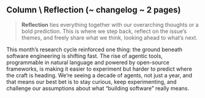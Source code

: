 
## Column \\ Reflection (~ changelog ~ 2 pages)

> **Reflection** ties everything together with our overarching thoughts or a bold prediction. This is where we step back, reflect on the issue’s themes, and freely share what we think, looking ahead to what’s next.

This month’s research cycle reinforced one thing: the ground beneath software engineering is shifting fast. The rise of agentic tools, programmable in natural language and powered by open-source frameworks, is making it easier to experiment but harder to predict where the craft is heading. We’re seeing a decade of agents, not just a year, and that means our best bet is to stay curious, keep experimenting, and challenge our assumptions about what “building software” really means.
